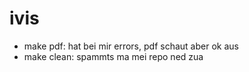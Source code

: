 # ivis

- make pdf: hat bei mir errors, pdf schaut aber ok aus
- make clean: spammts ma mei repo ned zua